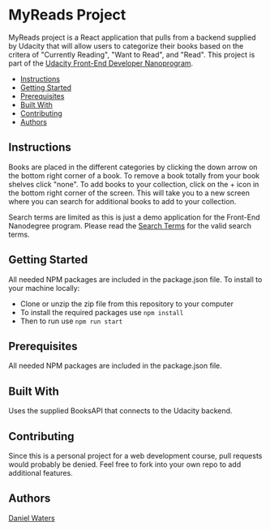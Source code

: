 # MyReads Project
MyReads project is a React application that pulls from a backend supplied by Udacity that will allow users to categorize their books based on the critera of "Currently Reading", "Want to Read", and "Read".  This project is part of the [Udacity Front-End Developer Nanoprogram](https://www.udacity.com/course/front-end-web-developer-nanodegree--nd001).  

* [Instructions](#instructions)
* [Getting Started](#getting-started)
* [Prerequisites](#prerequisites)
* [Built With](#built-with)
* [Contributing](#contributing)
* [Authors](#authors)

## Instructions
Books are placed in the different categories by clicking the down arrow on the bottom right corner of a book.  To remove a book totally from your book shelves click "none".  To add books to your collection, click on the + icon in the bottom right corner of the screen.  This will take you to a new screen where you can search for additional books to add to your collection.

Search terms are limited as this is just a demo application for the Front-End Nanodegree program.  Please read the [Search Terms](https://github.com/DryWaters/fend-myreads/blob/master/SEARCH_TERMS.md) for the valid search terms.

## Getting Started
All needed NPM packages are included in the package.json file.  To install to your machine locally:

* Clone or unzip the zip file from this repository to your computer
* To install the required packages use ``` npm install ```
* Then to run use ```npm run start```

## Prerequisites
All needed NPM packages are included in the package.json file.

## Built With
Uses the supplied BooksAPI that connects to the Udacity backend.

## Contributing
Since this is a personal project for a web development course, pull requests would probably be denied.  Feel free to fork into your own repo to add additional features.

## Authors
[Daniel Waters](https://www.watersjournal.com)
